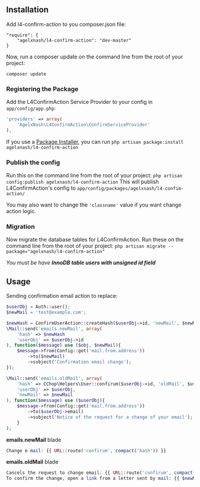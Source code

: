 ## Installation
Add l4-confirm-action to you composer.json file:
```
"require": {
	"agelxnash/l4-confirm-action": "dev-master"
}
```
Now, run a composer update on the command line from the root of your project:
```
composer update
```

### Registering the Package
Add the L4ConfirmAction Service Provider to your config in ```app/config/app.php```:
```php
'providers' => array(
	'AgelxNash\L4ConfirmAction\ConfirmServiceProvider'
),
```
If you use a [Package Installer](https://github.com/rtablada/package-installer), you can run ```php artisan package:install agelxnash/l4-confirm-action```

### Publish the config
Run this on the command line from the root of your project: ```php artisan config:publish agelxnash/l4-confirm-action``` This will publish L4ConfirmAction's config to ```app/config/packages/agelxnash/l4-confim-action/```

You may also want to change the ``'classname'`` value if you want change action logic.

### Migration
Now migrate the database tables for L4ConfirmAction. Run these on the command line from the root of your project: ```php artisan migrate --package="agelxnash/l4-confirm-action"```

_You must be have **InnoDB table users with unsigned id field**_

## Usage
Sending confirmation email action to replace:
```php
$userObj = Auth::user();
$newMail = 'test@example.com';

$newHash = ConfirmUserAction::createHash($userObj->id, 'newMail', $newMail);
\Mail::send('emails.newMail', array(
	'hash' => $newHash
    'userObj' => $userObj->id
), function($message) use ($obj, $newMail){
	$message->from(Config::get('mail.from.address'))
		->to($newMail)
        ->subject('Confirmation email change');
});

\Mail::send('emails.oldMail', array(
	'hash' => CChop\Helpers\User::confirum($userObj->id, 'oldMail', $userObj->email),
    'userObj' => $userObj,
    'newMail' => $newMail
), function($message) use ($userObj){
	$message->from(Config::get('mail.from.address'))
		->to($userObj->email)
        ->subject('Notice of the request for a change of your email');
    }
);
```
**emails.newMail** blade
```php
Change e-mail: {{ URL::route('confirum', compact('hash')) }}
```

**emails.oldMail** blade
```php
Cancels the request to change email: {{ URL::route('confirum', compact('hash')) }}
To confirm the change, open a link from a letter sent by mail: {{ $newMail }}
```

